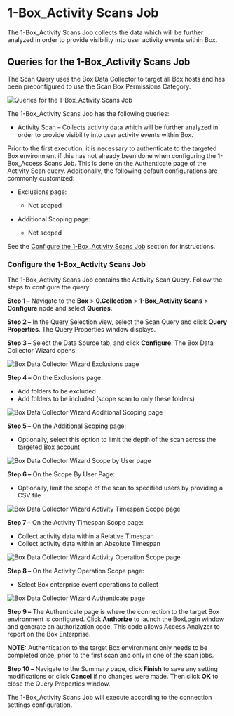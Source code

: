 # 1-Box\_Activity Scans Job

The 1-Box\_Activity Scans Job collects the data which will be further analyzed in order to provide visibility into user activity events within Box.

## Queries for the 1-Box\_Activity Scans Job

The Scan Query uses the Box Data Collector to target all Box hosts and has been preconfigured to use the Scan Box Permissions Category.

![Queries for the 1-Box_Activity Scans Job](/img/product_docs/accessanalyzer/accessanalyzer/enterpriseauditor/solutions/box/collection/activityqueries.png)

The 1-Box\_Activity Scans Job has the following queries:

- Activity Scan – Collects activity data which will be further analyzed in order to provide visibility into user activity events within Box.

Prior to the first execution, it is necessary to authenticate to the targeted Box environment if this has not already been done when configuring the 1-Box\_Access Scans Job. This is done on the Authenticate page of the Activity Scan query. Additionally, the following default configurations are commonly customized:

- Exclusions page:

  - Not scoped
- Additional Scoping page:

  - Not scoped

See the [Configure the 1-Box\_Activity Scans Job](#Configure-the-1-Box_Activity-Scans-Job) section for instructions.

### Configure the 1-Box\_Activity Scans Job

The 1-Box\_Activity Scans Job contains the Activity Scan Query. Follow the steps to configure the query.

__Step 1 –__ Navigate to the __Box__ > __0.Collection__ > __1-Box\_Activity Scans__ > __Configure__ node and select __Queries__.

__Step 2 –__ In the Query Selection view, select the Scan Query and click __Query Properties__. The Query Properties window displays.

__Step 3 –__ Select the Data Source tab, and click __Configure__. The Box Data Collector Wizard opens.

![Box Data Collector Wizard Exclusions page](/img/product_docs/accessanalyzer/accessanalyzer/enterpriseauditor/solutions/box/collection/activityexclusions.png)

__Step 4 –__ On the Exclusions page:

- Add folders to be excluded
- Add folders to be included (scope scan to only these folders)

![Box Data Collector Wizard Additional Scoping page](/img/product_docs/accessanalyzer/accessanalyzer/enterpriseauditor/solutions/box/collection/activityadditionalscoping.png)

__Step 5 –__ On the Additional Scoping page:

- Optionally, select this option to limit the depth of the scan across the targeted Box account

![Box Data Collector Wizard Scope by User page](/img/product_docs/accessanalyzer/accessanalyzer/enterpriseauditor/solutions/box/collection/activityuserscope.png)

__Step 6 –__ On the Scope By User Page:

- Optionally, limit the scope of the scan to specified users by providing a CSV file

![Box Data Collector Wizard Activity Timespan Scope page](/img/product_docs/accessanalyzer/accessanalyzer/enterpriseauditor/solutions/box/collection/activitytimespanscope.png)

__Step 7 –__ On the Activity Timespan Scope page:

- Collect activity data within a Relative Timespan
- Collect activity data within an Absolute Timespan

![Box Data Collector Wizard Activity Operation Scope page](/img/product_docs/accessanalyzer/accessanalyzer/enterpriseauditor/solutions/box/collection/activityoperationscope.png)

__Step 8 –__ On the Activity Operation Scope page:

- Select Box enterprise event operations to collect

![Box Data Collector Wizard Authenticate page](/img/product_docs/accessanalyzer/accessanalyzer/enterpriseauditor/solutions/box/collection/activityauthenticate.png)

__Step 9 –__ The Authenticate page is where the connection to the target Box environment is configured. Click __Authorize__ to launch the BoxLogin window and generate an authorization code. This code allows Access Analyzer to report on the Box Enterprise.

__NOTE:__  Authentication to the target Box environment only needs to be completed once, prior to the first scan and only in one of the scan jobs.

__Step 10 –__ Navigate to the Summary page, click __Finish__ to save any setting modifications or click __Cancel__ if no changes were made. Then click __OK__ to close the Query Properties window.

The 1-Box\_Activity Scans Job will execute according to the connection settings configuration.
